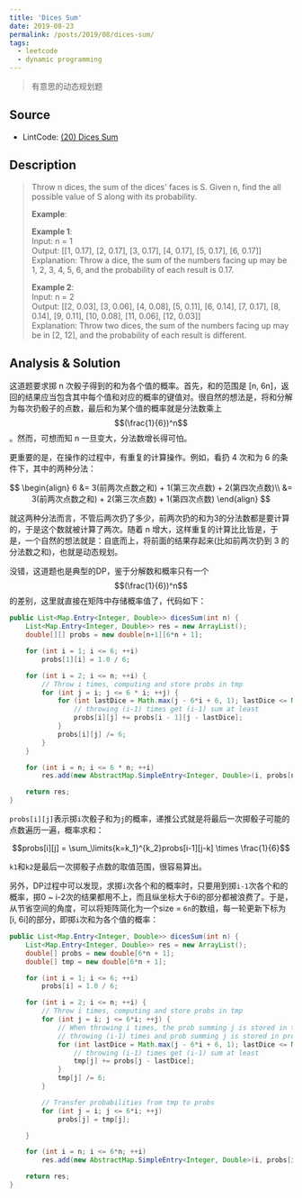 ```yaml
---
title: 'Dices Sum'
date: 2019-08-23
permalink: /posts/2019/08/dices-sum/
tags:
  - leetcode
  - dynamic programming
---
```


> 有意思的动态规划题

## Source 

* LintCode: [(20) Dices Sum](https://www.lintcode.com/problem/dices-sum/description)

## Description

> Throw n dices, the sum of the dices' faces is S. Given n, find the all possible value of S along with its probability.<br>
>
> **Example**:<br>
>
> **Example 1**:<br>
> Input: n = 1<br>
> Output: [[1, 0.17], [2, 0.17], [3, 0.17], [4, 0.17], [5, 0.17], [6, 0.17]]<br>
> Explanation: Throw a dice, the sum of the numbers facing up may be 1, 2, 3, 4, 5, 6, and the probability of each result is 0.17.<br>
>
> **Example 2**:<br>
> Input: n = 2<br>
> Output: [[2, 0.03], [3, 0.06], [4, 0.08], [5, 0.11], [6, 0.14], [7, 0.17], [8, 0.14], [9, 0.11], [10, 0.08], [11, 0.06], [12, 0.03]]<br>
> Explanation: Throw two dices, the sum of the numbers facing up may be in [2, 12], and the probability of each result is different.

## Analysis & Solution

这道题要求掷 n 次骰子得到的和为各个值的概率。首先，和的范围是 [n, 6n]，返回的结果应当包含其中每个值和对应的概率的键值对。很自然的想法是，将和分解为每次扔骰子的点数，最后和为某个值的概率就是分法数乘上 $$(\frac{1}{6})^n$$。然而，可想而知 n 一旦变大，分法数增长得可怕。

更重要的是，在操作的过程中，有重复的计算操作。例如，看扔 4 次和为 6 的条件下，其中的两种分法：

$$
\begin{align} 
6 &= 3(前两次点数之和) + 1(第三次点数) + 2(第四次点数)\\
  &= 3(前两次点数之和) + 2(第三次点数) + 1(第四次点数)
\end{align}
$$

就这两种分法而言，不管后两次扔了多少，前两次扔的和为3的分法数都是要计算的，于是这个数就被计算了两次。随着 n 增大，这样重复的计算比比皆是，于是，一个自然的想法就是：自底而上，将前面的结果存起来(比如前两次扔到 3 的分法数之和)，也就是动态规划。

没错，这道题也是典型的DP，鉴于分解数和概率只有一个 $$(\frac{1}{6})^n$$ 的差别，这里就直接在矩阵中存储概率值了，代码如下：

```java
public List<Map.Entry<Integer, Double>> dicesSum(int n) {
    List<Map.Entry<Integer, Double>> res = new ArrayList();
    double[][] probs = new double[n+1][6*n + 1];

    for (int i = 1; i <= 6; ++i)
        probs[1][i] = 1.0 / 6;

    for (int i = 2; i <= n; ++i) {
        // Throw i times, computing and store probs in tmp
        for (int j = i; j <= 6 * i; ++j) {
            for (int lastDice = Math.max(j - 6*i + 6, 1); lastDice <= Math.min(6, j - i + 1); ++lastDice) {
                // throwing (i-1) times get (i-1) sum at least
                probs[i][j] += probs[i - 1][j - lastDice];
            }
            probs[i][j] /= 6;
        }
    }

    for (int i = n; i <= 6 * n; ++i)
      	res.add(new AbstractMap.SimpleEntry<Integer, Double>(i, probs[n][i]));

    return res;
}
```

``probs[i][j]``表示掷`i`次骰子和为`j`的概率，递推公式就是将最后一次掷骰子可能的点数遍历一遍，概率求和：

$$probs[i][j] = \sum_\limits{k=k_1}^{k_2}probs[i-1][j-k] \times \frac{1}{6}$$

`k1`和`k2`是最后一次掷骰子点数的取值范围，很容易算出。



另外，DP过程中可以发现，求掷`i`次各个和的概率时，只要用到掷`i-1`次各个和的概率，掷0 ~ i-2次的结果都用不上，而且纵坐标大于6i的部分都被浪费了。于是，从节省空间的角度，可以将矩阵简化为一个size = `6n`的数组，每一轮更新下标为[i, 6i]的部分，即掷`i`次和为各个值的概率：

```java
public List<Map.Entry<Integer, Double>> dicesSum(int n) {
    List<Map.Entry<Integer, Double>> res = new ArrayList();
    double[] probs = new double[6*n + 1];
    double[] tmp = new double[6*n + 1];

    for (int i = 1; i <= 6; ++i)
      	probs[i] = 1.0 / 6;

    for (int i = 2; i <= n; ++i) {
        // Throw i times, computing and store probs in tmp
        for (int j = i; j <= 6*i; ++j) {
            // When throwing i times, the prob summing j is stored in tmp[j]
            // throwing (i-1) times and prob summing j is stored in probs[j]
            for (int lastDice = Math.max(j - 6*i + 6, 1); lastDice <= Math.min(6, j - i + 1); ++lastDice) {
                // throwing (i-1) times get (i-1) sum at least
                tmp[j] += probs[j - lastDice];
            }
            tmp[j] /= 6;
        }

        // Transfer probabilities from tmp to probs
        for (int j = i; j <= 6*i; ++j)
            probs[j] = tmp[j];

    }

    for (int i = n; i <= 6*n; ++i)
        res.add(new AbstractMap.SimpleEntry<Integer, Double>(i, probs[i]));

    return res;
}
```

